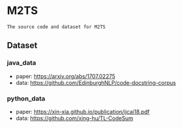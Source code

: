 # M2TS
    The source code and dataset for M2TS
## Dataset
### java_data
* paper: https://arxiv.org/abs/1707.02275
* data: https://github.com/EdinburghNLP/code-docstring-corpus
### python_data
* paper: https://xin-xia.github.io/publication/ijcai18.pdf
* data: https://github.com/xing-hu/TL-CodeSum
